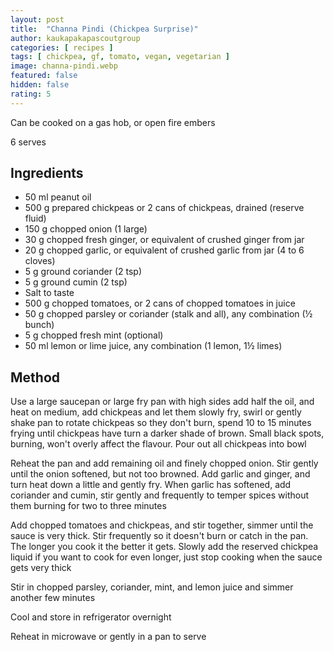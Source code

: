 ```yaml
---
layout: post
title:  "Channa Pindi (Chickpea Surprise)"
author: kaukapakapascoutgroup
categories: [ recipes ]
tags: [ chickpea, gf, tomato, vegan, vegetarian ]
image: channa-pindi.webp
featured: false
hidden: false
rating: 5
---
```


Can be cooked on a gas hob, or open fire embers

6 serves

## Ingredients

* 50 ml peanut oil
* 500 g prepared chickpeas or 2 cans of chickpeas, drained (reserve fluid)
* 150 g chopped onion (1 large)
* 30 g chopped fresh ginger, or equivalent of crushed ginger from jar
* 20 g chopped garlic, or equivalent of crushed garlic from jar (4 to 6 cloves)
* 5 g ground coriander (2 tsp)
* 5 g ground cumin (2 tsp)
* Salt to taste
* 500 g chopped tomatoes, or 2 cans of chopped tomatoes in juice
* 50 g chopped parsley or coriander (stalk and all), any combination (½ bunch)
* 5 g chopped fresh mint (optional)
* 50 ml lemon or lime juice, any combination (1 lemon, 1½  limes)

## Method

Use a large saucepan or large fry pan with high sides add half the oil, and heat on medium, add chickpeas and let them slowly fry, swirl or gently shake pan to rotate chickpeas so they don't burn, spend 10 to 15 minutes frying until chickpeas have turn a darker shade of brown. Small black spots, burning, won't overly affect the flavour. Pour out all chickpeas into bowl

Reheat the pan and add remaining oil and finely chopped onion. Stir gently until the onion softened, but not too browned. Add garlic and ginger, and turn heat down a little and gently fry. When garlic has softened, add coriander and cumin, stir gently and frequently to temper spices without them burning for two to three minutes

Add chopped tomatoes and chickpeas, and stir together, simmer until the sauce is very thick. Stir frequently so it doesn't burn or catch in the pan. The longer you cook it the better it gets. Slowly add the reserved chickpea liquid if you want to cook for even longer, just stop cooking when the sauce gets very thick

Stir in chopped parsley, coriander, mint, and lemon juice and simmer another few minutes

Cool and store in refrigerator overnight

Reheat in microwave or gently in a pan to serve
